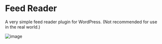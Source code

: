 # Feed Reader

A very simple feed reader plugin for WordPress. (Not recommended for use in the real world.)

![image](https://user-images.githubusercontent.com/8428432/206925639-499a41da-53f3-4895-a685-a4e3836e0386.png)
